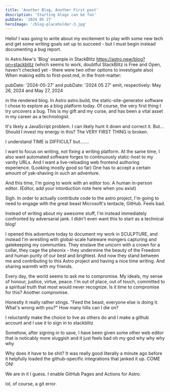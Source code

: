 ```yaml
---
title: 'Another Blog, Another First post'
description: 'Starting blogs can be fun'
pubDate: '2024 05 27'
heroImage: '/blog-placeholder-3.jpg'
---
```


Hello! I was going to write about my excitement to play with some new tech and get some writing goals set up to succeed - but I must begin instead documenting a bug report.

In Astro.New's 'Blog' example in StackBlitz https://astro.new/blog?on=stackblitz (which seems to work, doubtful StackBlitz is Free and Open, haven't checked yet - there were two other options to investigate also)
When making edits to first-post.md, in the front-matter:

pubDate: '2024-05-27' and pubDate: '2024 05 27' emit, respectively:
May 26, 2024   and    May 27, 2024 

in the rendered blog. In Astro astro.build, the static-site-generator software I chose to explore as a blog platform today.
Of course, the very first thing I try uncovers a bug. This is my gift and my curse, and has been a vital asset in my career as a technologist.

It's likely a JavaScript problem. I can likely hunt it down and correct it.
But... Should I invest my energy in this? The VERY FIRST THING is broken. 

I understand TIME is DIFFICULT but.......

I want to focus on writing, not fixing a writing platform.
At the same time, I also want automated software forges to continuously static-host to my vanity URLs.
And I want a live-reloading web frontend authoring experience. (Looking mostly good so far)
One has to accept a certain amount of yak-shaving in such an adventure.

And this time, I'm going to work with an editor too. A human in-person editor. (Editor, add your intorduction note here when you exist)

Sigh. In order to actually contribute code to the astro project, I'm going to need to engage with the great beast Microsoft's tentacle, GitHub. Feels bad.

Instead of writing about my awesome stuff, I'm instead immediately confronted by adversarial jank. I didn't even want this to start as a technical blog! 

I opened this adventure today to document my work in SCULPTURE, and instead I'm wrestling with global-scale hateware mongers capturing and gatekeeping my communties. They enslave the unicorn with a crown for a collar, they cage the pheonix - they undermine the beauty of the Freedom and human purity of our best and brightest. And now they stand between me and contributing to this Astro project and having a nice time writing. And sharing warmth with my friends.

Every day, the world seems to ask me to compromise. My ideals, my sense of honour, justice, virtue, peace. I'm out of place, out of touch, committed to a spiritual truth that most would never recognize. Is it time to compromise for this? Another compromise.

Honestly it really rather stings. "Feed the beast, everyone else is doing it. What's wrong with you?"
How many hills can I die on?

I reluctantly make the choice to live as others do and I make a github account and I use it to sign in to stackblitz

Somehow, after signing in to save, I have been given some other web editor that is noticably more sluggish and it just feels bad oh my god why why why why

Why does it have to be shit? It was really good literally a minute ago before it helpfully loaded the github-specific integrations that janked it up. COME ON!

We are in it I guess. I enable GitHub Pages and Actions for Astro.

lol, of course, a git error.